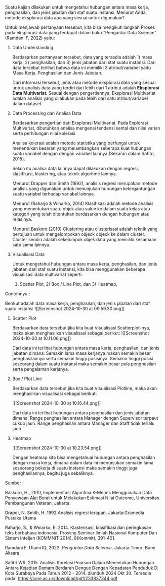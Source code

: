 Suatu kajian dilakukan untuk mengetahui hubungan antara masa kerja, penghasilan, dan jenis jabatan dari staf suatu instansi. Menurut Anda, metode eksplorasi data apa yang sesuai untuk digunakan?

Untuk menjawab pertanyaan tersebut, kita bisa mengikuti langkah Proses pada eksplorasi data yang terdapat dalam buku "Pengantar Data Science" (Ramdani F, 2022) yaitu:

1. Data Understanding
   
   Berdasarkan pertanyaan tersebut, data yang tersedia adalah 1) masa kerja, 2) penghasilan, dan 3) jenis jabatan dari staf suatu instansi. Dari data tersebut terlihat bahwa data ini memiliki 3 atribut/variabel yaitu Masa Kerja, Penghasilan dan Jenis Jabatan.
   
   Dari informasi tersebut, jenis atau metode eksplorasi data yang sesuai untuk analisis data yang terdiri dari lebih dari 1 atribut adalah **Eksplorasi Data Multivariat**. Sesuai dengan pengertiannya, Eksplorasi Multivariat adalah analisis yang dilakukan pada lebih dari satu atribut/variabel dalam dataset.

2. Data Processing dan Analisa Data
   
   Berdasarkan pengertian dari Eksplorasi Multivariat. Pada Explorasi Multivariat, dibutuhkan analisa mengenai tendensi sental dan nilai varian serta perhitungan nilai kolerasi. 
   
   Analisa kolerasi adalah metode statistika yang berfungsi untuk menentukan besaran yang melambangkan seberapa kuat hubungan suatu variabel dengan dengan variabel lainnya (Sekaran dalam Safitri, 2015).
   
   Selain itu analisa data lainnya dapat dilakukan dengan regresi, klasifikasi, klastering, atau teknik algoritme lainnya.
   
   Menurut Drapper dan Smith (1992), analisis regresi merupakan metode analisis yang digunakan untuk menunjukan hubungan ketergantungan suatu variabel terhadap variabel lainnya.
   
   Menurut (Raharjo & Winarko, 2014) Klasifikasi adalah metode analisis yang menentukan suatu objek atau value ke dalam suatu kelas atau kategori yang telah ditentukan berdasarkan dengan hubungan atau relasinya.
   
   Menurut Baskoro (2010) Clustering atau clusterisasi adalah teknik yang bertujuan untuk mengelompokan objeck objeck ke dalam cluster. Cluster sendiri adalah sekelompok objek data yang memiliki kesamaan satu sama lainnya.

3. Visualisasi Data
   
   Untuk mengetahui hubungan antara masa kerja, penghasilan, dan jenis jabatan dari staf suatu instansi, kita bisa menggunakan beberapa visualisasi data multivariat seperti:
   1) Scatter Plot, 2) Box / Line Plot, dan 3) Heatmap, 

Contohnya :

Berikut adalah data masa kerja, penghasilan, dan jenis jabatan dari staf suatu instansi
![[Screenshot 2024-10-30 at 09.59.30.png]]

1) Scatter Plot
   
   Berdasarkan data tersebut jika kita buat Visualisasi Scatterplot-nya, maka akan menghasilkan visualisasi sebagai berikut:
   ![[Screenshot 2024-10-30 at 10.11.06.png]]
   
   Dari data ini terlihat hubungan antara masa kerja, penghasilan, dan jenis jabatan dimana:
   Semakin lama masa kerjanya makan semakin besar penghasilannya serta semakin tinggi posisinya. Semakin tinggi posisi seseorang dalam suatu instansi maka semakin besar pula penghasilan serta pengalaman kerjanya.

2) Box / Plot Line
   
   Berdasarkan data tersebut jika kita buat Visualisasi Plotline, maka akan menghasilkan visualisasi sebagai berikut:
   
   ![[Screenshot 2024-10-30 at 10.16.44.png]]
   
   Dari data ini terlihat hubungan antara penghasilan dan jenis jabatan dimana:
   Range penghasilan antara Manager dengan Supervisor terpaut cukup jauh.
   Range penghasilan antara Manager dan Staff tidak terlalu jauh

3) Heatmap
   
   ![[Screenshot 2024-10-30 at 10.23.54.png]]
   
   Dengan heatmap kita bisa mengetahuai hubungan antara penghasilan dengan masa kerja, dimana dalam data ini menunjukan semakin lama seseorang bekerja di suatu instansi maka semakin tinggi juga penghasilannya, begitu juga sebaliknya.
   


Sumber :

Baskoro, H., 2010, Implementasi Algoritma K-Means Menggunakan Data Penyewaan Alat Berat untuk Melakukan Estimasi Nilai Outcome, Universitas Pembangunan Veteran, Jakarta.

Draper, N. Smith, H. 1992 Analisis regresi terapan. Jakarta:Gramedia Pustaka Utama

Raharjo, S., & Winarko, E. 2014. Klasterisasi, klasifikasi dan peringkasan teks berbahasa indonesia. Prosiing Seminar Ilmiah Nasional Komputer Dan Sistem Inteljen (KOMMNIT 2014), 8(Kommit), 391-401.

Ramdani F, Utami IQ. 2022. _Pengantar Data Science_. Jakarta Timur: Bumi Aksara.

Safitri WR. 2015. Analisis Korelasi Pearson Dalam Menentukan Hubungan Antara Kejadian Demam Berdarah Dengue Dengan Kepadatan Penduduk Di Kota Surabaya Pada Tahun 2012 - 2014. diunduh 2024 Okt 30. Tersedia pada: https://core.ac.uk/download/pdf/233837344.pdf


   
   
   
   
   